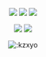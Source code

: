 <p align="center">
  <a href="https://github.com/addi00000"><img src="https://img.shields.io/github/followers/kzxyo?style=for-the-badge"></img></a>
  <a href="https://github.com/addi00000"><img src="https://img.shields.io/github/stars/kzxyo?style=for-the-badge"></img></a>
  <a href="https://scare.life"><img src="https://img.shields.io/website?down_message=scare.life%20is%20down%21&style=for-the-badge&up_message=scare.life%20is%20up%21&url=https%3A%2F%2Fscare.life"></img></a>
</p>

<p align="center">
  <a href="https://github.com/kzxyo"><img src="https://img.shields.io/badge/python-3670A0?style=for-the-badge&logo=python&logoColor=ffdd54"></a>
  <a href="https://github.com/kzxyo"><img src="https://img.shields.io/badge/typescript-%23007ACC.svg?style=for-the-badge&logo=typescript&logoColor=white"></a>
</p>

<p align="center"><img src="https://count.getloli.com/get/@:kzxyo" alt=":kzxyo" /></p>
